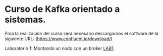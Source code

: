 <h1> Curso de Kafka orientado a sistemas. </H1>

Para la realización del curso será necesario descargarnos el software
de la siguiente URL: (https://www.confluent.io/download/)

Laboratorio 1: Montando un nodo con un broker [LAB1].

[LAB1]: https://github.com/vthot4/CURSO_KAFKA/blob/master/Laboratorios/CURSO_KAFKA_LAB_1.pdf
